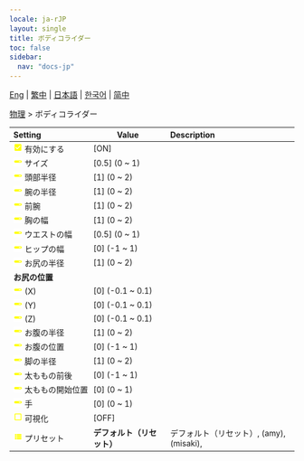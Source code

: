 ```yaml
---
locale: ja-rJP
layout: single
title: ボディコライダー
toc: false
sidebar:
  nav: "docs-jp"
---
```

[Eng](/dancexr/menu/2025.4/actor/body_colliders) | [繁中](/tw/dancexr/menu/2025.4/actor/body_colliders) | [日本語](/jp/dancexr/menu/2025.4/actor/body_colliders) | [한국어](/kr/dancexr/menu/2025.4/actor/body_colliders) | [简中](/zh/dancexr/menu/2025.4/actor/body_colliders)

[物理](../menu#物理) > ボディコライダー



| Setting | Value | Description |
| :--- | --- | :--- |
|<nobr> ![check_on icon](/images/icon/ic_check_on.png)  有効にする</nobr>| [ON] | 
|<nobr> ![slider icon](/images/icon/ic_slider.png)  サイズ</nobr>| [0.5] (0 ~ 1) | 
|<nobr> ![slider icon](/images/icon/ic_slider.png)  頭部半径</nobr>| [1] (0 ~ 2) | 
|<nobr> ![slider icon](/images/icon/ic_slider.png)  腕の半径</nobr>| [1] (0 ~ 2) | 
|<nobr> ![slider icon](/images/icon/ic_slider.png)  前腕</nobr>| [1] (0 ~ 2) | 
|<nobr> ![slider icon](/images/icon/ic_slider.png)  胸の幅</nobr>| [1] (0 ~ 2) | 
|<nobr> ![slider icon](/images/icon/ic_slider.png)  ウエストの幅</nobr>| [0.5] (0 ~ 1) | 
|<nobr> ![slider icon](/images/icon/ic_slider.png)  ヒップの幅</nobr>| [0] (-1 ~ 1) | 
|<nobr> ![slider icon](/images/icon/ic_slider.png)  お尻の半径</nobr>| [1] (0 ~ 2) | 
|<nobr> <b>お尻の位置</b></nobr>|| 
|<nobr> ![slider icon](/images/icon/ic_slider.png)  (X)</nobr>| [0] (-0.1 ~ 0.1) | 
|<nobr> ![slider icon](/images/icon/ic_slider.png)  (Y)</nobr>| [0] (-0.1 ~ 0.1) | 
|<nobr> ![slider icon](/images/icon/ic_slider.png)  (Z)</nobr>| [0] (-0.1 ~ 0.1) | 
|<nobr> ![slider icon](/images/icon/ic_slider.png)  お腹の半径</nobr>| [1] (0 ~ 2) | 
|<nobr> ![slider icon](/images/icon/ic_slider.png)  お腹の位置</nobr>| [0] (-1 ~ 1) | 
|<nobr> ![slider icon](/images/icon/ic_slider.png)  脚の半径</nobr>| [1] (0 ~ 2) | 
|<nobr> ![slider icon](/images/icon/ic_slider.png)  太ももの前後</nobr>| [0] (-1 ~ 1) | 
|<nobr> ![slider icon](/images/icon/ic_slider.png)  太ももの開始位置</nobr>| [0] (0 ~ 1) | 
|<nobr> ![slider icon](/images/icon/ic_slider.png)  手</nobr>| [0] (0 ~ 1) | 
|<nobr> ![check_off icon](/images/icon/ic_check_off.png)  可視化</nobr>| [OFF] | 
|<nobr> ![list icon](/images/icon/ic_list.png)  プリセット</nobr>| **デフォルト（リセット）** | デフォルト（リセット）, (amy), (misaki),  |
